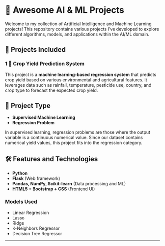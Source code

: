 # 🧠 Awesome AI & ML Projects

Welcome to my collection of Artificial Intelligence and Machine Learning projects! This repository contains various projects I've developed to explore different algorithms, models, and applications within the AI/ML domain.

## 📁 Projects Included

### 1 🌾 Crop Yield Prediction System

This project is a **machine learning-based regression system** that predicts crop yield based on various environmental and agricultural features. It leverages data such as rainfall, temperature, pesticide use, country, and crop type to forecast the expected crop yield.

## 📌 Project Type

- **Supervised Machine Learning**
- **Regression Problem**

In supervised learning, regression problems are those where the output variable is a continuous numerical value. Since our dataset contains numerical yield values, this project fits into the regression category.

## 🛠 Features and Technologies

- **Python**
- **Flask** (Web framework)
- **Pandas, NumPy, Scikit-learn** (Data processing and ML)
- **HTML5 + Bootstrap + CSS** (Frontend UI)

### Models Used

- Linear Regression
- Lasso
- Ridge
- K-Neighbors Regressor
- Decision Tree Regressor
---

